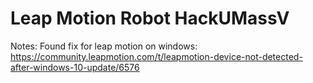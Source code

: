 # Leap Motion Robot HackUMassV 

Notes:
Found fix for leap motion on windows: https://community.leapmotion.com/t/leapmotion-device-not-detected-after-windows-10-update/6576
